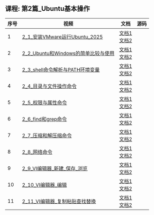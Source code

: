 ## 课程: 第2篇_Ubuntu基本操作
| 序号 | 视频 | 文档 | 源码 |
| ---- | ---- | ---- | ---- |
| 1 | [2_1_安装VMware运行Ubuntu_2025](https://www.bilibili.com/video/BV1w4411B7a4/?p=6) | [文档1](https://gitee.com/weidongshan/01_all_series_quickstart/raw/master/嵌入式Linux应用开发完全手册V5.3_IMX6ULL_Pro开发板.pdf#nameddest=第1章%20安装VMware运行Ubuntu)<br />[文档2](https://gitee.com/weidongshan/01_all_series_quickstart/tree/master/02_环境搭建_Linux基本操作_工具使用) |  |
| 2 | [2_2_Ubuntu和Windows的简单比较与使用](https://www.bilibili.com/video/BV1w4411B7a4/?p=7) | [文档1](https://gitee.com/weidongshan/01_all_series_quickstart/raw/master/嵌入式Linux应用开发完全手册V5.3_IMX6ULL_Pro开发板.pdf#nameddest=2.2%20Ubuntu系统初体验)<br />[文档2](https://gitee.com/weidongshan/01_all_series_quickstart/tree/master/02_环境搭建_Linux基本操作_工具使用) |  |
| 3 | [2_3_shell命令解析与PATH环境变量](https://www.bilibili.com/video/BV1w4411B7a4/?p=8) | [文档1](https://gitee.com/weidongshan/01_all_series_quickstart/raw/master/嵌入式Linux应用开发完全手册V5.3_IMX6ULL_Pro开发板.pdf#nameddest=2.3%20Linux常用命令)<br />[文档2](https://gitee.com/weidongshan/01_all_series_quickstart/tree/master/02_环境搭建_Linux基本操作_工具使用) |  |
| 4 | [2_4_目录与文件操作命令](https://www.bilibili.com/video/BV1w4411B7a4/?p=9) | [文档1](https://gitee.com/weidongshan/01_all_series_quickstart/raw/master/嵌入式Linux应用开发完全手册V5.3_IMX6ULL_Pro开发板.pdf#nameddest=2.2%20Ubuntu系统初体验)<br />[文档2](https://gitee.com/weidongshan/01_all_series_quickstart/tree/master/02_环境搭建_Linux基本操作_工具使用) |  |
| 5 | [2_5_权限与属性命令](https://www.bilibili.com/video/BV1w4411B7a4/?p=10) | [文档1](https://gitee.com/weidongshan/01_all_series_quickstart/raw/master/嵌入式Linux应用开发完全手册V5.3_IMX6ULL_Pro开发板.pdf#nameddest=2.3.2%20目录/文件操作命令)<br />[文档2](https://gitee.com/weidongshan/01_all_series_quickstart/tree/master/02_环境搭建_Linux基本操作_工具使用) |  |
| 6 | [2_6_find和grep命令](https://www.bilibili.com/video/BV1w4411B7a4/?p=11) | [文档1](https://gitee.com/weidongshan/01_all_series_quickstart/raw/master/嵌入式Linux应用开发完全手册V5.3_IMX6ULL_Pro开发板.pdf#nameddest=2.3.4%20查找/搜索命令)<br />[文档2](https://gitee.com/weidongshan/01_all_series_quickstart/tree/master/02_环境搭建_Linux基本操作_工具使用) |  |
| 7 | [2_7_压缩和解压缩命令](https://www.bilibili.com/video/BV1w4411B7a4/?p=12) | [文档1](https://gitee.com/weidongshan/01_all_series_quickstart/raw/master/嵌入式Linux应用开发完全手册V5.3_IMX6ULL_Pro开发板.pdf#nameddest=2.3.5%20压缩/解压缩命令)<br />[文档2](https://gitee.com/weidongshan/01_all_series_quickstart/tree/master/02_环境搭建_Linux基本操作_工具使用) |  |
| 8 | [2_8_网络命令](https://www.bilibili.com/video/BV1w4411B7a4/?p=13) | [文档1](https://gitee.com/weidongshan/01_all_series_quickstart/raw/master/嵌入式Linux应用开发完全手册V5.3_IMX6ULL_Pro开发板.pdf#nameddest=2.3.6%20网络命令)<br />[文档2](https://gitee.com/weidongshan/01_all_series_quickstart/tree/master/02_环境搭建_Linux基本操作_工具使用) |  |
| 9 | [2_9_VI编辑器_新建_保存_浏览](https://www.bilibili.com/video/BV1w4411B7a4/?p=14) | [文档1](https://gitee.com/weidongshan/01_all_series_quickstart/raw/master/嵌入式Linux应用开发完全手册V5.3_IMX6ULL_Pro开发板.pdf#nameddest=2.3.7%20vi编辑器)<br />[文档2](https://gitee.com/weidongshan/01_all_series_quickstart/tree/master/02_环境搭建_Linux基本操作_工具使用) |  |
| 10 | [2_10_VI编辑器_编辑](https://www.bilibili.com/video/BV1w4411B7a4/?p=15) | [文档1](https://gitee.com/weidongshan/01_all_series_quickstart/raw/master/嵌入式Linux应用开发完全手册V5.3_IMX6ULL_Pro开发板.pdf#nameddest=2.3.7%20vi编辑器)<br />[文档2](https://gitee.com/weidongshan/01_all_series_quickstart/tree/master/02_环境搭建_Linux基本操作_工具使用) | |
| 11 | [2_11_VI编辑器_复制粘贴查找替换](https://www.bilibili.com/video/BV1w4411B7a4/?p=16) | [文档1](https://gitee.com/weidongshan/01_all_series_quickstart/raw/master/嵌入式Linux应用开发完全手册V5.3_IMX6ULL_Pro开发板.pdf#nameddest=2.3.7%20vi编辑器)<br />[文档2](https://gitee.com/weidongshan/01_all_series_quickstart/tree/master/02_环境搭建_Linux基本操作_工具使用) | |
